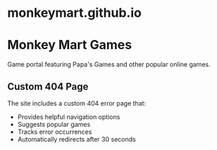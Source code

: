 # monkeymart.github.io

# Monkey Mart Games

Game portal featuring Papa's Games and other popular online games.

## Custom 404 Page

The site includes a custom 404 error page that:
- Provides helpful navigation options
- Suggests popular games
- Tracks error occurrences
- Automatically redirects after 30 seconds